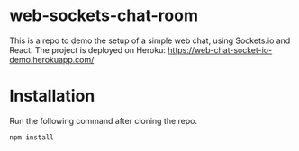 # web-sockets-chat-room

This is a repo to demo the setup of a simple web chat, using Sockets.io and React.
The project is deployed on Heroku: https://web-chat-socket-io-demo.herokuapp.com/

# Installation
Run the following command after cloning the repo.

```bash
npm install
```